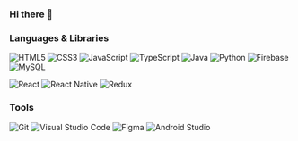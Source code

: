 ### Hi there 👋

### Languages & Libraries
![HTML5](https://img.shields.io/badge/HTML5-E34F26.svg?&style=for-the-badge&logo=HTML5&logoColor=white)
![CSS3](https://img.shields.io/badge/CSS3-1572B6.svg?&style=for-the-badge&logo=CSS3&logoColor=white)
![JavaScript](https://img.shields.io/badge/JavaScript-F7DF1E.svg?&style=for-the-badge&logo=JavaScript&logoColor=white)
![TypeScript](https://img.shields.io/badge/TypeScript-3178C6.svg?&style=for-the-badge&logo=TypeScript&logoColor=white)
![Java](https://img.shields.io/badge/Java-007396.svg?&style=for-the-badge&logo=Java&logoColor=white)
![Python](https://img.shields.io/badge/Python-3776AB.svg?&style=for-the-badge&logo=Python&logoColor=white)
![Firebase](https://img.shields.io/badge/Firebase-#FFCA28.svg?&style=for-the-badge&logo=Firebase&logoColor=white)
![MySQL](https://img.shields.io/badge/MySQL-4479A1.svg?&style=for-the-badge&logo=MySQL&logoColor=white)

![React](https://img.shields.io/badge/React-#61DAFB.svg?&style=for-the-badge&logo=React&logoColor=white)
![React Native](https://img.shields.io/badge/React%Native-764ABC.svg?&style=for-the-badge&logo=React&logoColor=white)
![Redux](https://img.shields.io/badge/Redux-764ABC.svg?&style=for-the-badge&logo=Redux&logoColor=white)

### Tools
![Git](https://img.shields.io/badge/Git-F05032.svg?&style=for-the-badge&logo=Git&logoColor=white)
![Visual Studio Code](https://img.shields.io/badge/Visual%20Studio%20Code-007ACC.svg?&style=for-the-badge&logo=Visual%20Studio%20Code&logoColor=white)
![Figma](https://img.shields.io/badge/Figma-F24E1E.svg?&style=for-the-badge&logo=Figma&logoColor=white)
![Android Studio](https://img.shields.io/badge/Android%20Studio-3DDC84.svg?&style=for-the-badge&logo=Android%20Studio&logoColor=white)

<!--
**psjoo7/psjoo7** is a ✨ _special_ ✨ repository because its `README.md` (this file) appears on your GitHub profile.

Here are some ideas to get you started:

- 🔭 I’m currently working on ...
- 🌱 I’m currently learning ...
- 👯 I’m looking to collaborate on ...
- 🤔 I’m looking for help with ...
- 💬 Ask me about ...
- 📫 How to reach me: ...
- 😄 Pronouns: ...
- ⚡ Fun fact: ...
-->
